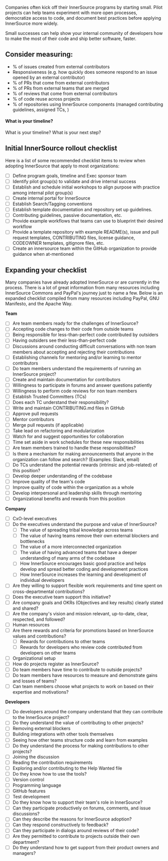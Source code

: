 Companies often kick off their InnerSource programs by starting small. Pilot projects can help teams experiment with more open processes, democratize access to code, and document best practices before applying InnerSource more widely.

Small successes can help show your internal community of developers how to make the most of their code and ship better software, faster.

## Consider measuring:

- % of issues created from external contributors
- Responsiveness (e.g. how quickly does someone respond to an issue opened by an external contributor)
- % of PRs that come from external contributors
- % of PRs from external teams that are merged
- % of reviews that come from external contributors
- % of code reuse across projects
- % of repositories using InnerSource components (managed contributing guidelines, assigned TCs, )

#### What is your timeline?

What is your timeline?
What is your next step?

## Initial InnerSource rollout checklist

Here is a list of some recommended checklist items to review when adopting InnerSource that apply to most organizations:

- [ ] Define program goals, timeline and Exec sponsor team
- [ ] Identify pilot group(s) to validate and drive internal success
- [ ] Establish and schedule initial workshops to align purpose with practice among internal pilot group(s)
- [ ] Create internal portal for InnerSource
- [ ] Establish Search/Tagging conventions
- [ ] Establish template documentation and repository set up guidelines.
- [ ] Contributing guidelines, passive documentation, etc.
- [ ] Provide example workflows that teams can use to blueprint their desired workflow
- [ ] Provide a template repository with example README(s), issue and pull request templates, CONTRIBUTING files, license guidance, CODEOWNER templates, gitignore files, etc.
- [ ] Create an innersource team within the GitHub organization to provide guidance when at-mentioned

## Expanding your checklist

Many companies have already adopted InnerSource or are currently in the process. There is a lot of great information from many resources including InnerSource Commons and PayPal's journey just to name a few. Below is an expanded checklist compiled from many resources including PayPal, GNU Manifesto, and the Apache Way.

**Team**

- [ ] Are team members ready for the challenges of InnerSource?
- [ ] Accepting code changes to their code from outside teams
- [ ] Being responsible for less-than-perfect code contributed by outsiders
- [ ] Having outsiders see their less-than-perfect code
- [ ] Discussions around conducting difficult conversations with non team members about accepting and rejecting their contributions
- [ ] Establishing channels for mentoring and/or learning to mentor contributors
- [ ] Do team members understand the requirements of running an InnerSource project?
- [ ] Create and maintain documentation for contributors
- [ ] Willingness to participate in forums and answer questions patiently
- [ ] Willingness to perform code reviews for non team members
- [ ] Establish Trusted Committers (TCs)
- [ ] Does each TC understand their responsibility?
- [ ] Write and maintain CONTRIBUTING.md files in GitHub
- [ ] Approve pull requests
- [ ] Mentor contributors
- [ ] Merge pull requests (if applicable)
- [ ] Take lead on refactoring and modularization
- [ ] Watch for and suggest opportunities for collaboration
- [ ] Time set aside in work schedules for these new responsibilities
- [ ] Are team members trained to handle these responsibilities?
- [ ] Is there a mechanism for making announcements that anyone in the organization can follow and search? (Examples: Slack, email)
- [ ] Do TCs understand the potential rewards (intrinsic and job-related) of this position?
- [ ] Develop deeper understanding of the codebase
- [ ] Improve quality of the team's code
- [ ] Improve quality of code within the organization as a whole
- [ ] Develop interpersonal and leadership skills through mentoring
- [ ] Organizational benefits and rewards from this position

**Company**

- [ ] CxO-level executives
- [ ] Do the executives understand the purpose and value of InnerSource?
  - [ ] The value of spreading tribal knowledge across teams
  - [ ] The value of having teams remove their own external blockers and bottlenecks
  - [ ] The value of a more interconnected organization
  - [ ] The value of having advanced teams that have a deeper understanding of many arms of the codebase
  - [ ] How InnerSource encourages basic good practice and helps develop and spread better coding and development practices
  - [ ] How InnerSource increases the learning and development of individual developers
- [ ] Are they willing to support flexible work requirements and time spent on cross-departmental contributions?
- [ ] Does the executive team support this initiative?
- [ ] Are company goals and OKRs (Objectives and key results) clearly stated and shared?
- [ ] Are the company's vision and mission relevant, up-to-date, clear, respected, and followed?
- [ ] Human resources
- [ ] Are there rewards and criteria for promotions based on InnerSource values and contributions?
  - [ ] Rewards for contributions to other teams
  - [ ] Rewards for developers who review code contributed from developers on other teams
- [ ] Organizational setup
- [ ] How do projects register as InnerSource?
- [ ] Do team members have time to contribute to outside projects?
- [ ] Do team members have resources to measure and demonstrate gains and losses of teams?
- [ ] Can team members choose what projects to work on based on their expertise and motivations?

**Developers**

- [ ] Do developers around the company understand that they can contribute to the InnerSource project?
- [ ] Do they understand the value of contributing to other projects?
- [ ] Removing external blockers
- [ ] Building integrations with other tools themselves
- [ ] Seeing how other teams structure code and learn from examples
- [ ] Do they understand the process for making contributions to other projects?
- [ ] Joining the discussion
- [ ] Reading the contribution requirements
- [ ] Exploring and/or contributing to the Help Wanted file
- [ ] Do they know how to use the tools?
- [ ] Version control
- [ ] Programming language
- [ ] GitHub features
- [ ] Test development
- [ ] Do they know how to support their team's role in InnerSource?
- [ ] Can they participate productively on forums, comments, and issue discussions?
- [ ] Can they describe the reasons for InnerSource adoption?
- [ ] Can they respond constructively to feedback?
- [ ] Can they participate in dialogs around reviews of their code?
- [ ] Are they permitted to contribute to projects outside their own department?
- [ ] Do they understand how to get support from their product owners and managers?
